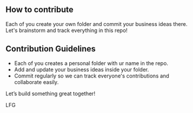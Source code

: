 ## How to contribute

Each of you create your own folder and commit your business ideas there. Let's brainstorm and track everything in this repo!


## Contribution Guidelines

- Each of you creates a personal folder with ur name in the repo.
- Add and update your business ideas inside your folder.
- Commit regularly so we can track everyone's contributions and collaborate easily.

Let’s build something great together!

LFG